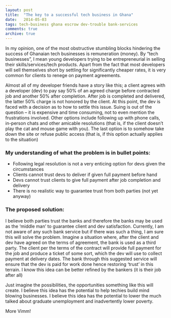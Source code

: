 ```yaml
---
layout: post
title:  "The key to a successful tech business in Ghana"
date:   2014-05-03
tags: tech-business ghana escrow dev-trouble bank-services
comments: true
archive: true
---
```


In my opinion, one of the most obstructive stumbling blocks hindering the success of Ghanaian tech businesses is remuneration (money). By “tech businesses”, I mean young developers trying to be entrepreneurial in selling their skills/services/tech products. Apart from the fact that most developers will sell themselves short by settling for significantly cheaper rates, it is very common for clients to renege on payment agreements.

Almost all of my developer friends have a story like this; a client agrees with a developer (dev) to pay say 50% of an agreed charge before contracted job and another 50% after completion. After job is completed and delivered, the latter 50% charge is not honored by the client. At this point, the dev is faced with a decision as to how to settle this issue. Suing is out of the question – it is expensive and time consuming, not to even mention the frustrations involved. Other options include following up with phone calls, in-person chats and other amicable resolutions (that is, if the client doesn’t play the cat and mouse game with you). The last option is to somehow take down the site or refuse public access (that is, if this option actually applies to the situation)


### My understanding of what the problem is in bullet points:

+ Following legal resolution is not a very enticing option for devs given the circumstances
+ Clients cannot trust devs to deliver if given full payment before hand
+ Devs cannot trust clients to give full payment after job completion and delivery
+ There is no realistic way to guarantee trust from both parties (not yet anyway)

### The proposed solution:

I believe both parties trust the banks and therefore the banks may be used as the ‘middle man’ to guarantee client and dev satisfaction. Currently, I am not aware of any such bank service but if there was such a thing, I am sure this will solve the problem. Imagine a situation where, after the client and dev have agreed on the terms of agreement, the bank is used as a third party. The client per the terms of the contract will provide full payment for the job and produce a ticket of some sort, which the dev will use to collect payment at delivery dates. The bank through this suggested service will ensure that the dev is paid for work done hence restoring ‘trust’ in this terrain. I know this idea can be better refined by the bankers (it is their job after all)

Just imagine the possibilities, the opportunities something like this will create. I believe this idea has the potential to help techies build mind blowing businesses. I believe this idea has the potential to lower the much talked about graduate unemployment and inadvertently lower poverty.

More Vimm!